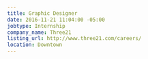 ```yaml
---
title: Graphic Designer
date: 2016-11-21 11:04:00 -05:00
jobtype: Internship
company_name: Three21
listing_url: http://www.three21.com/careers/
location: Downtown
---
```


